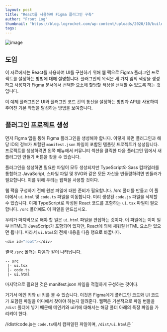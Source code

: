 ```yaml
---
layout: post
title: "React를 사용하여 Figma 플러그인 구축"
author: "Front Log"
thumbnail: "https://blog.logrocket.com/wp-content/uploads/2020/10/building-figma-plugins-react.png"
tags: 
---
```



![image](https://i0.wp.com/blog.logrocket.com/wp-content/uploads/2020/10/building-figma-plugins-react.png?fit=730%2C487&ssl=1)

## 도입

이 자료에서는 React를 사용하여 UI를 구현하기 위해 웹 팩으로 Figma 플러그인 프로젝트를 설정하는 방법에 대해 설명합니다. 플러그인의 목적은 세 가지 임의 색상을 생성하고 사용자가 Figma 문서에서 선택한 요소에 할당할 색상을 선택할 수 있도록 하는 것입니다.

이 예제 플러그인은 UI와 플러그인 코드 간의 통신을 설정하는 방법과 API를 사용하여 주어진 기본 작업을 달성하는 방법을 보여줍니다.

## 플러그인 프로젝트 생성

먼저 Figma 앱을 통해 Figma 플러그인을 생성해야 합니다. 이렇게 하면 플러그인과 해당 ID의 정보가 포함된 `manifest.json` 파일이 포함된 템플릿 프로젝트가 생성됩니다. 프로젝트를 생성하려면 왼쪽 메뉴에서 커뮤니티 섹션을 클릭한 다음 플러그인 탭에서 새 플러그인 만들기 버튼을 찾을 수 있습니다.

플러그인을 생성하면 필요한 파일이 모두 생성되지만 TypeScript와 Sass 컴파일러를 통합하고 JavaScript, 스타일 파일 및 SVG와 같은 모든 자산을 번들링하려면 번들러가 필요합니다. 이를 위해 우리는 웹팩을 사용할 것이다.

웹 팩을 구성하기 전에 원본 파일에 대한 준비가 필요합니다. /src 폴더를 만들고 이 폴더에서 `ui.html` 및 `code.ts` 파일을 이동합니다. 미리 생성된 `code.js` 파일을 삭제할 수 있습니다. 이제 TypeScript로 작성된 React 코드를 포함하는 `ui.tsx` 파일이 필요합니다. `/src` 폴더에도 이 파일을 만드십시오.

우리가 마지막으로 해야 할 일은 `ui.html` 파일을 편집하는 것이다. 이 파일에는 이미 일부 HTML과 JavaScript가 포함되어 있지만, React에 의해 채워질 HTML 요소만 있으면 됩니다. 따라서 `ui.html`의 전체 내용을 다음 행으로 바꿉니다.

```js
<div id="root"></div>
```

결국 `/src` 폴더는 다음과 같이 나타납니다.

```undefined
-- src
 |- ui.tsx
 |- code.ts
 |- ui.html
```

마지막으로 필요한 것은 manifest.json 파일을 적절하게 구성하는 것이다.

거기서 메인 키와 ui 키를 볼 수 있습니다. 이것은 Figma에게 플러그인 코드와 UI 코드가 포함된 파일을 어디에서 찾아야 하는지 알려준다. 웹팩은 기본적으로 파일 번들을 `/dist` 폴더에 넣기 때문에 메인키와 ui키에 대해서는 해당 폴더 아래의 특정 파일을 가리켜야 한다.

//dist/code.js는 `code.ts`에서 컴파일된 파일이며, `/dist/ui.html`은 `<script> 태그 사이에 인라인 자바스크립트 코드를 포함할 HTML 파일이다.

Figma는 UI에 대해 하나의 단일 파일을 허용하므로, `src` 속성이 JavaScript 파일을 가리키는 `<script> 태그를 가질 수 없습니다. 이것이 바로 `ui.html`이 인라인 JavaScript 코드를 포함해야 하는 이유입니다. 나중에 웹 팩에서 특별히 지시하는 작업이 될 것입니다.

```bash
{
  ...
  "main": "./dist/code.js",
  "ui": "./dist/ui.html"
}
```

### 웹 팩 구성

첫 번째 비즈니스 순서는 react와 react-dom을 종속으로 설치하는 것이다. 종속성 트리에 웹팩, 웹팩-cli, typescript를 devDependencies로 설치한다. 이미 전역으로 `typescript`가 설치되어 있는 경우 건너뛸 수 있습니다.

이제 플러그인 프로젝트의 루트 디렉터리에 `webpack.config.js` 파일을 생성하십시오. 이 파일은 처음에 `mode`와 `devtool`을 정의했던 것과 같아야 합니다. Figma 문서에 따르면 figma의 eval이 일반적인 eval과 다르게 작동하기 때문에 devtool 정의가 필요하다.

```js
const webpack = require('webpack');
const path = require('path');

module.exports = (env, argv) => ({
  mode: argv.mode === 'production' ? 'production' : 'development',
  devtool: argv.mode === 'production' ? false : 'inline-source-map',
})
```

이제 웹 팩에 번들을 알려주는 진입점을 정의하겠습니다.

```coffeescript
module.exports = (env, argv) => ({
  mode: argv.mode === 'production' ? 'production' : 'development',
  devtool: argv.mode === 'production' ? false : 'inline-source-map',

  entry: {
    ui: './src/ui.tsx',
    code: './src/code.ts',
  },
})
```

다음으로, 특정 파일 확인 규칙을 정의하고 로더로 로드하겠습니다. 스타일링을 위해서는 `tsx` 로더와 로더가 필요하며, UI에 SVG 파일을 포함시키고 싶을 가능성이 높기 때문에 SVG 로더도 있으면 좋습니다.

다음 npm 패키지를 `devDependencies`로 설치합니다.

```css
ts-loader
style-loader
css-loader
sass-loader
@svgr/webpack
node-sass
```

로더가 추가된 경우 구성 파일은 다음과 같아야 합니다.

```coffeescript
module.exports = (env, argv) => ({
  mode: argv.mode === 'production' ? 'production' : 'development',
  devtool: argv.mode === 'production' ? false : 'inline-source-map',

  entry: {
    ui: './src/ui.tsx',
    code: './src/code.ts',
  },
  module: {
    rules: [
      {
        test: /\.tsx?$/,
        use: 'ts-loader',
        exclude: /node_modules/
      },
      {
        test: /\.sass$/,
        use: [
          'style-loader',
          'css-loader',
          'sass-loader',
        ],
      },
      {
        test: /.svg$/,
        use: '@svgr/webpack',
      },
    ]
  },
})
```

이제 웹 팩에 사용할 플러그인을 알려드리겠습니다. 우리는 html-webpack-inline-source-plugin과 html-webpack-plugin 플러그인이 필요하다.

devDependencies로 설치한 다음 webpack.config.js 파일의 맨 위에 파일을 저장해야 합니다.

```js
const HtmlWebpackInlineSourcePlugin = require('html-webpack-inline-source-plugin')
const HtmlWebpackPlugin = require('html-webpack-plugin')
```

첫 번째는 번들 파일을 제공하는 HTML 파일을 만듭니다. 예를 들어, JavaScript 및 CSS 파일이 번들로 제공된 템플릿 HTML 파일에 자동으로 추가됩니다. 우리의 경우, 스타일링은 이미 자바스크립트에 포함되어 있기 때문에, 우리는 자바스크립트 파일만 포함하면 된다. 하지만, 우리는 그 자바스크립트가 인라인으로 필요하고, 이것이 두 번째 플러그인이 하는 일입니다.

템플릿에 대한 src/ui.html을 가리키고 출력 이름을 ui.html로 지정했으면 한다. 또한 "js" 파일만 인라인으로 설정하기를 원하므로 "inlineSource: ((js)$"가 있습니다. 이 키에는 `HtmlWebpack`이 필요합니다.InlineSourcePlugin`입니다. 마지막으로 chunks: [ui]는 webpack이 ui.html에 code.js가 필요하지 않다는 점을 감안하여 ui.html에 ui.js 파일만 포함하도록 지시한다.

webpack.config.js 파일의 마지막 모양입니다.

```js
const HtmlWebpackInlineSourcePlugin = require('html-webpack-inline-source-plugin');
const HtmlWebpackPlugin = require('html-webpack-plugin');
const webpack = require('webpack');
const path = require('path');

module.exports = (env, argv) => ({
  mode: argv.mode === 'production' ? 'production' : 'development',
  devtool: argv.mode === 'production' ? false : 'inline-source-map',

  entry: {
    ui: './src/ui.tsx',
    code: './src/code.ts',
  },
  module: {
    rules: [
      {
        test: /\.tsx?$/,
        use: 'ts-loader',
        exclude: /node_modules/
      },
      {
        test: /\.sass$/,
        use: [
          'style-loader',
          'css-loader',
          'sass-loader',
        ],
      },
      {
        test: /.svg$/,
        use: '@svgr/webpack',
      },
    ]
  },
  plugins: [
    new HtmlWebpackPlugin({
      template: './src/ui.html',
      filename: 'ui.html',
      inlineSource: '.(js)$',
      chunks: ['ui'],
    }),
    new HtmlWebpackInlineSourcePlugin(),
  ],
})
```

### 추가 파일 수정

SVG를 React 구성 요소로 포함시키려면 사용자 정의 타이핑이 필요합니다. 루트 디렉토리에 `typings-custom`이라는 폴더를 만든 다음 폴더 내부에 `svg.d.ts`라는 파일을 만듭니다. 이 파일의 내용은 다음과 같아야 합니다.

```js
declare module '*.svg' {
  const content: any;
  export default content;
}
```

이제 tsconfig.json에 typings-custom 폴더의 내용을 포함시켜야 한다.

```bash
{
  ...
  "include": [
    "./typings-custom/**/*.ts"
  ]
}
```

JSX와 협력하고 있기 때문에 tsconfig.json에도 표기해야 합니다. 다음 키-값 쌍을 `compilerOptions`에 추가하십시오.

```bash
"jsx": "react"
```

tsconfig.json의 최종 버전은 다음과 같습니다.

```undefined
{
  "compilerOptions": {
    "target": "es6",
    "jsx": "react",
    "typeRoots": [
      "./node_modules/@types",
      "./node_modules/@figma"
    ]
  },
  "include": [
    "./typings-custom/**/*.ts"
  ]
}
```

### 웹 팩 실행 중

빌드와 워치 스크립트를 추가하기 전에 리액트와 피그마의 유형을 설치해야 한다. 다음 npm 패키지를 `devDependencies`로 설치합니다.

```coffeescript
@figma/plugin-typings
@types/react
@types/react-dom
```

자, 이제 `패키지`에.json` 파일에서 다음 스크립트를 추가하여 프로덕션용 빌드하거나 개발의 변경 사항을 확인할 수 있습니다.

```bash
"scripts": {
  "build": "webpack --mode production",
  "watch": "webpack --mode development --watch"
}
```

콘솔에서 `npm 실행 감시`를 실행해 보십시오. 오류가 발생할 수 있습니다. 제가 조사한 바로는 html-webpack-plugin 최신 버전 때문입니다. 이 문제를 해결하려면 `패키지`에서 이 패키지의 버전을 `3.2.0`으로 변경하십시오.json 파일을 선택한 다음 npm install을 실행하여 이 특정 버전을 가져옵니다.

```bash
"html-webpack-plugin": "3.2.0"
```

이렇게 하면 문제가 해결될 거예요.

모든 것이 잘 되고 있는지 테스트하려면 콘솔.log(`test`)와 같은 로깅 줄을 ui.tsx 파일에 추가한 다음 npm run watch를 실행하면 된다. Figma(피그마)로 이동하여 `Plugins(플러그인)` 아래에 있음개발에서 플러그인을 찾아서 실행합니다. 빈 창이 표시됩니다. 동일한 메뉴로 다시 이동하여 `콘솔 열기`를 클릭하십시오. 그러면 콘솔에서 테스트 메시지가 표시됩니다.

## UI 및 플러그인 코드 통신

기본적으로 두 개의 원본 파일인 ui.tsx와 code.ts. 각각 프런트 코드와 백엔드 코드로 생각할 수 있습니다. ui.tsx는 사용자 인터페이스를 생성하여 code.ts와 code.ts로 메시지를 전송하고 이에 따라 작업을 수행하며 API를 사용하여 Figma 문서를 제어하고 메시지를 다시 전송하여 UI에 알릴 수 있다.

이 양방향 메시징 시스템은 이 두 파일을 서로 연결하는 유일한 방법이기 때문에 플러그인에 사용자 인터페이스가 있는 경우 필수적입니다. UI에서 메시지를 보내면 다음과 같이 수행됩니다.

```php
parent.postMessage({ pluginMessage: 'MESSAGE' }, '*');
```

마찬가지로 플러그인 코드에서 UI로 메시지를 보내는 것은 매우 유사합니다.

```bash
figma.ui.postMessage('MESSAGE');
```

## UI 구성

나는 이 기사를 짧게 유지하고 실제 주제에 초점을 맞추기 위해 모든 기능을 리액트 컴포넌트에 제공할 것이다.

이 구성 요소는 사용자가 색 생성 버튼을 클릭할 때 세 가지 임의 색상을 생성합니다. 이 색상 중 하나를 클릭하면 그림마 문서에서 선택한 요소의 채우기 색상이 설정됩니다. 요소를 선택하지 않은 경우 UI에 Select an Item! 메시지가 표시되어 사용자에게 경고합니다.

```js
import * as React from 'react';
import * as ReactDOM from 'react-dom';
import randomColor from 'randomcolor';
import './styles.sass';

interface Props {
}

interface State {
  colors: string[],
  isItemSelected: boolean,
  isColorGenerated: boolean
}

class App extends React.Component<Props, State> {
  constructor(props) {
    super(props);
    this.state = {
      colors: ['#fff', '#fff', '#fff'],
      isItemSelected: false,
      isColorGenerated: false
    }
  }

  componentDidMount() {
    window.onmessage = (msg) => {
      const { type } = msg.data.pluginMessage;
      if (type === "ITEM_SELECTED") {
        this.setState({ isItemSelected: true })
      } else if (type === "ITEM_NOT_SELECTED") {
        this.setState({ isItemSelected: false })
      }
    };
  }

  sendMessage = (type, data = null) => {
    parent.postMessage({
      pluginMessage:
      {
        type,
        data,
      },
    }, '*');
  }

  mapValues = (x) => {
    return (x - 0) * (1 - 0) / (255 - 0) + 0;
  }

  getRGBValues = (str) => {
  var vals = str.substring(str.indexOf('(') +1, str.length -1).split(', ');
    return {
      'r': this.mapValues(parseInt(vals[0])),
      'g': this.mapValues(parseInt(vals[1])),
      'b': this.mapValues(parseInt(vals[2]))
    };
  }

  generateColors = () => {
    const colors = randomColor({ count: 3, format: 'rgb', hue: 'random' });
    this.setState({ colors, isColorGenerated: true });
  }

  assignColor = (color) => {
    this.sendMessage('ASSIGN_COLOR', this.getRGBValues(color));
  }

  render() {
    const { isItemSelected, isColorGenerated, colors } = this.state;
    return (
      <div className="app">
        <div className="colors">
          {colors.map((color, i) => (
            <button
              key={`${i}-${color}`}
              type="button"
              className="color"
              onClick={
                (isItemSelected && isColorGenerated)
                ? () => this.assignColor(color) 
                : null}
              style={backgroundColor: color}
            />
          ))}
        </div>
        <button
          type="button"
          onClick={this.generateColors}
        >
          Generate color
        </button>
        {!isItemSelected && <div className="alert">Select an Item!</div>}
      </div>
    );
  }
}

ReactDOM.render(<App />, document.getElementById('root'));
```

중요한 것은 UI와 플러그인 코드 사이의 통신입니다. 선택적인 데이터로 메시지를 보내는 것은 `sendMessage` 유틸리티 함수에 의해 처리된다. `assignColor` 함수가 플러그인 코드를 알리기 위해 `sendMessage`를 호출하는 방법을 참고하십시오.

```coffeescript
sendMessage = (type, data = null) => {
  parent.postMessage({
    pluginMessage:
    {
      type,
      data,
    },
  }, '*');
}
```

그리고 플러그인 코드가 메시지를 보낼 때 UI가 메시지를 잡을 수 있어야 합니다. 이것이 우리가 컴포넌트 DidMount 라이프사이클 후크에 `window.on message`를 가지고 있는 이유이다.

### UI에서 보낸 메시지

생성된 색상을 클릭하면 UI에서 플러그인 코드로 전송되는 유일한 메시지가 발생합니다. UI는 다음과 같은 모양의 개체와 함께 `ASSign_COLOR` 메시지를 보냅니다.

```css
{
  r: 0.3,
  g: 0,
  b: 1,
}
```

이것은 Figma가 색상을 설정할 때 받아들이는 유효한 객체이며, 생성된 색상을 {r,g,b} 형태의 객체로 변환하고 0-255 범위를 0-1 범위로 매핑하는 getRGB값, mapValues 등 다른 유틸리티 기능이 있는 것도 이 때문이다.

### 플러그인 코드에서 보낸 메시지

Figma 문서의 요소를 선택했는지 여부를 UI에 알리기 위해 플러그인 코드에서 보낸 두 개의 메시지가 있습니다. 그런 다음 구성 요소는 UI 업데이트에 따라 상태 변수를 설정합니다.

## 기본 API 기능

시작하기 전에 이 설명서 페이지는 API에서 사용할 수 있는 모든 항목에 대한 참조입니다. 문제를 해결해야 할 때는 항상 이 문서를 확인하십시오.

`code.ts` 파일에는 프로젝트가 생성될 때 생성된 예제 코드가 이미 있습니다. 이것은 API의 시작 및 사용 방법을 이해하는 데 좋은 참조입니다.

code.ts의 모든 내용을 삭제하고 다음 코드를 시작점으로 사용할 수 있습니다.

```js
figma.showUI(__html__);

figma.ui.onmessage = msg => {};
```

피그마쇼UI(__html__)는 `ui.html` 콘텐츠를 표시하기 위해 필요하며, `figma.ui.onmessage`는 UI에서 수신되는 메시지 수신을 시작하기 위해 필요합니다.

플러그인은 플러그인 코드 쪽에 두 가지 기본 기능을 가지고 있습니다.

- Figma 문서에서 요소가 선택되었는지 여부를 감지하고 있는 경우 UI에 알림
- 선택한 요소의 채우기 속성을 이 메시지와 함께 보낸 색으로 설정하기 위해 UI에서 오는 `ASSign_COLOR` 메시지 수신

### 선택탐지

선택을 감지하기 위해 이벤트 유형을 첫 번째 인수로, 콜백 함수를 두 번째 인수로 사용하는 `그림자.on` 함수를 통해 `선택 변경`을 들을 수 있다.

```coffeescript
figma.on('selectionchange', () => {
  detectSelection();
});
```

여기서 `detect Selection()` 함수는 다음과 같습니다.

```js
const detectSelection = () => {
  const { selection } = figma.currentPage;
  if (selection.length) {
    figma.ui.postMessage({ type: 'ITEM_SELECTED' });
  } else {
    figma.ui.postMessage({ type: 'ITEM_NOT_SELECTED' });
  }
}
```

`figma.currentPage`selection`은 선택된 노드의 배열을 반환합니다. 배열 길이를 확인하여 선택 항목이 발생했는지 여부를 결론을 내릴 수 있습니다. 길이가 `0`보다 크면 UI로 `ITEM_SELECTED` 메시지를 보낼 수 있으며, 그렇지 않으면 `ITEM_NOT_SELECTED` 메시지를 보낼 수 있습니다.

이 메커니즘은 단일 요소의 선택을 감지하지 못합니다. 마찬가지로, 선택한 요소에 설정할 `채움` 속성이 있다는 보장도 없습니다(예: `그룹 노드`에는 `채움` 속성이 없습니다).

이 예에서는 단순성을 위해 사용자가 `채움` 속성을 가진 단일 요소를 선택한다고 가정합니다. 프로덕션 준비 플러그인에서, 이것은 분명히 자동으로 처리되어야 하며, UI는 그에 따라 사용자에게 경고하는 적절한 메시지를 표시하도록 통지되어야 한다.

또한 플러그인을 초기화하기 전에 선택한 요소를 감지하려면 메인 스코프에서 detect Selection()을 호출해야 한다. 그렇지 않으면 사용자가 선택할 때까지 `선택 변경`이 실행되지 않습니다.

선택 탐지를 설정하면 `code.ts`는 다음과 같습니다.

```coffeescript
figma.showUI(__html__);
figma.ui.onmessage = msg => {};

figma.on('selectionchange', () => {
  detectSelection();
});

const detectSelection = () => {
  const { selection } = figma.currentPage;
  console.log(selection)
  if (selection.length) {
    figma.ui.postMessage({ type: 'ITEM_SELECTED' });
  } else {
    figma.ui.postMessage({ type: 'ITEM_NOT_SELECTED' });
  }
}

detectSelection();
```

### 채우기 속성 설정

앞서 언급했듯이 UI에서 색상을 클릭하면 `ASSIGN_COLOR` 메시지가 컬러 데이터 객체와 함께 UI에서 전송됩니다. 그러므로 우리가 가장 먼저 해야 할 일은 `figma.ui.on message =`*msg*`= {} 함수에서 이 메시지를 듣는 것이다.

```js
figma.ui.onmessage = msg => {
  const { type } = msg;
  if (type === 'ASSIGN_COLOR') {
    const { selection } = figma.currentPage;
    const { data } = msg;
  }
};
```

`const {selection} = figma.currentPage;`은(는) 선택한 요소의 배열을 반환합니다. 앞에서 언급한 바와 같이 유효한 요소가 하나만 선택되었다고 가정합니다. 메시지와 함께 데이터를 보냈기 때문에 msg를 파괴하고 데이터를 얻을 수도 있다.

`data`의 키 이름은 `sendMessage` 유틸리티 함수의 정의에서 유래한다.

```coffeescript
sendMessage = (type, data = null) => {
  parent.postMessage({
    pluginMessage:
    {
      type,
      data,
    },
  }, '*');
}
```

`console.log(selection)`를 실행하면 선택한 요소가 어레이 내의 개체이며 개체가 포함된 다른 어레이인 `fill` 속성이 있음을 알 수 있습니다. 이 개체는 앞에서 설명한 대로 다음과 같은 형식의 `color` 속성을 가집니다.

```css
{
  r: 0,
  g: 0,
  b: 0,
}
```

따라서 다음 작업을 수행하여 이 개체를 설정할 수 있습니다.

```undefined
selection[0].fills[0].color = data
```

그러나 fills와 같은 보다 복잡한 속성에는 figma 문서에 명확하게 설명되어 있는 이유로 read only 객체가 있다.

속성 자체는 읽기 전용이 아니라 내용이므로 Figma는 해당 속성을 복제하고 해당 클론을 변경한 후 해당 속성에 다시 할당하라고 지시합니다. 위에 링크된 문서에는 복제에 대해 제안된 두 가지 접근 방식이 있습니다. 가장 쉬운 것은 객체를 문자열로 묶은 다음 객체로 다시 구문 분석하는 것입니다.

```js
const clone = (val) => {
  return JSON.parse(JSON.stringify(val))
}
```

if의 나머지 성명은 이제 다음과 같다.

```js
figma.ui.onmessage = msg => {
  const { type } = msg;
  if (type === 'ASSIGN_COLOR') {
    const { selection } = figma.currentPage;
    const { data } = msg;
    const fills = clone((selection[0] as any).fills)

    fills[0].color = data;
    (selection[0] as any).fills = fills;
  }
};
```

복제된 속성은 객체에 불과하므로 fill[0.color]을 수행하고 figma와 동일한 형식의 색상 정보를 포함하는 객체인 data를 할당할 수 있습니다.

code.ts의 최종 버전은 다음과 같다.

```js
figma.showUI(__html__);

figma.ui.onmessage = msg => {
  const { type } = msg;
  if (type === 'ASSIGN_COLOR') {
    const { selection } = figma.currentPage;
    const { data } = msg;
    const fills = clone((selection[0] as any).fills)
    fills[0].color = data;
    (selection[0] as any).fills = fills;
  }
};

figma.on('selectionchange', () => {
  detectSelection();
});

const detectSelection = () => {
  const { selection } = figma.currentPage;
  console.log(selection)
  if (selection.length) {
    figma.ui.postMessage({ type: 'ITEM_SELECTED' });
  } else {
    figma.ui.postMessage({ type: 'ITEM_NOT_SELECTED' });
  }
}

const clone = (val) => {
  return JSON.parse(JSON.stringify(val))
}

detectSelection();
```

스타일링을 원하는 사용자를 위해 `style.sass` 파일의 내용은 다음과 같습니다.

```css
*
  outline: none
body
  font-family: Arial, Helvetica, sans-serif
.app
  display: flex
  flex-direction: column
  align-items: center
  button
    border: 1px solid black
    text-align: center
    border-radius: 4px
    font-size: 14px
    padding: 4px 8px
    margin-bottom: 10px
  .colors
    margin: 30px 0
    width: 60%
    display: flex
    justify-content: space-between
    .color
      border: none
      width: 50px
      height: 50px
      border-radius: 50%
      cursor: pointer
      border: 1px solid black
  .alert
    font-size: 12px
    color: rgba(red, 0.7)
```

## 결론

이제 이 튜토리얼을 따라 웹 팩을 사용하여 Figma 플러그인 개발에 React를 통합하는 방법을 이해해야 합니다. Figma에서 문서를 읽거나 GitHub 또는 다른 플랫폼에서 다른 플러그인의 소스 코드를 확인함으로써, API에 익숙해지고 Figma를 위한 자신만의 플러그인을 구축하기 시작할 수 있다.